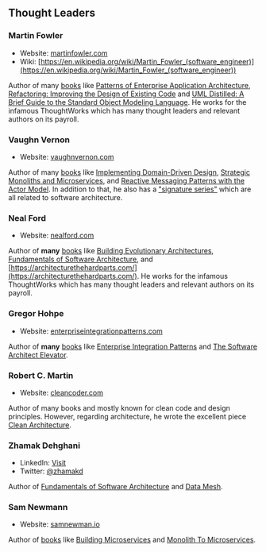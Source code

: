 ## Thought Leaders

### Martin Fowler

* Website: [martinfowler.com](https://martinfowler.com/)
* Wiki: [https://en.wikipedia.org/wiki/Martin_Fowler_(software_engineer)](https://en.wikipedia.org/wiki/Martin_Fowler_(software_engineer))

Author of many [books](https://martinfowler.com/books/) like [Patterns of Enterprise Application Architecture](https://martinfowler.com/books/eaa.html), [Refactoring: Improving the Design of Existing Code](https://martinfowler.com/books/refactoring.html) and [UML Distilled: A Brief Guide to the Standard Object Modeling Language](https://martinfowler.com/books/uml.html).
He works for the infamous ThoughtWorks which has many thought leaders and relevant authors on its payroll.

### Vaughn Vernon

* Website: [vaughnvernon.com](https://vaughnvernon.com/)

Author of many [books](https://kalele.io/books/) like [Implementing Domain-Driven Design](https://kalele.io/books/), [Strategic Monoliths and Microservices](https://kalele.io/books/), and [Reactive Messaging Patterns with the Actor Model](https://kalele.io/books/).
In addition to that, he also has a ["signature series"](https://www.informit.com/imprint/series_detail.aspx?ser=7937178) which are all related to software architecture.

### Neal Ford

* Website: [nealford.com](https://nealford.com/)

Author of **many** [books](https://nealford.com/books/) like [Building Evolutionary Architectures](https://www.oreilly.com/library/view/building-evolutionary-architectures/9781491986356/), [Fundamentals of Software Architecture](https://fundamentalsofsoftwarearchitecture.com/), and [https://architecturethehardparts.com/](https://architecturethehardparts.com/).
He works for the infamous ThoughtWorks which has many thought leaders and relevant authors on its payroll.

### Gregor Hohpe

* Website: [enterpriseintegrationpatterns.com](https://www.enterpriseintegrationpatterns.com)

Author of **many** [books](https://www.enterpriseintegrationpatterns.com/books1.html) like [Enterprise Integration Patterns](https://www.amazon.com/o/asin/0321200683/ref=nosim/enterpriseint-20) and [The Software Architect Elevator](https://www.amazon.com/gp/product/1492077542/ref=as_li_tl).

### Robert C. Martin

* Website: [cleancoder.com](http://cleancoder.com/products)

Author of many books and mostly known for clean code and design principles. However, regarding architecture, he wrote the excellent piece [Clean Architecture](https://www.amazon.com/dp/0134494164).

### Zhamak Dehghani

* LinkedIn: [Visit](https://www.linkedin.com/in/zhamak-dehghani/)
* Twitter: [@zhamakd](https://twitter.com/zhamakd)

Author of [Fundamentals of Software Architecture](https://fundamentalsofsoftwarearchitecture.com/) and [Data Mesh](https://www.oreilly.com/library/view/data-mesh/9781492092384/).

### Sam Newmann

* Website: [samnewman.io](https://samnewman.io/)

Author of [books](https://samnewman.io/books/) like [Building Microservices](https://samnewman.io/books/building_microservices/) and [Monolith To Microservices](https://samnewman.io/books/monolith-to-microservices/).
